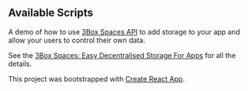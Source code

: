 ## Available Scripts

A demo of how to use [3Box Spaces API](https://docs.3box.io/) to add storage to your app and allow your users to control their own data.

See the [3Box Spaces: Easy Decentralised Storage For Apps](https://medium.com/@johngrant/3box-spaces-easy-decentralised-storage-for-apps-8dc51acb30cf) for all the details.

This project was bootstrapped with [Create React App](https://github.com/facebook/create-react-app).
